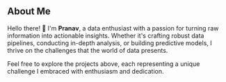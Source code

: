 ## About Me

Hello there! 👋 I'm **Pranav**, a data enthusiast with a passion for turning raw information into actionable insights. Whether it's crafting robust data pipelines, conducting in-depth analysis, or building predictive models, I thrive on the challenges that the world of data presents.

Feel free to explore the projects above, each representing a unique challenge I embraced with enthusiasm and dedication.
